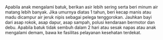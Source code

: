 Apabila anak mengalami batuk, berikan asir lebih sering serta beri minum air matang lebih banyak. Jika umurnya diatas 1 tahun, beri kecap manis atau madu dicampur air jeruk nipis sebagai pelega tenggorokan. Jauhkan bayi dari asap rokok, asap dapur, asap sampah, polusi kendaraan bermotor dan debu. Apabila batuk tidak sembuh dalam  2 hari atau sesak napas atau anak mengalami demam, bawa ke fasilitas pelayanan kesehatan terdekat.
